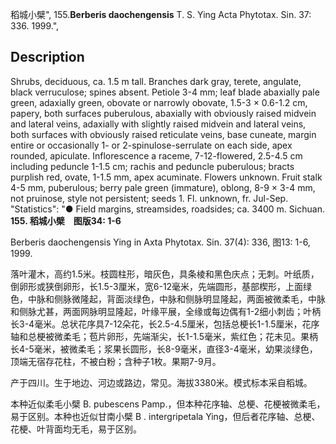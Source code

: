 稻城小檗",
155.**Berberis daochengensis** T. S. Ying Acta Phytotax. Sin. 37: 336. 1999.",

## Description
Shrubs, deciduous, ca. 1.5 m tall. Branches dark gray, terete, angulate, black verruculose; spines absent. Petiole 3-4 mm; leaf blade abaxially pale green, adaxially green, obovate or narrowly obovate, 1.5-3 × 0.6-1.2 cm, papery, both surfaces puberulous, abaxially with obviously raised midvein and lateral veins, adaxially with slightly raised midvein and lateral veins, both surfaces with obviously raised reticulate veins, base cuneate, margin entire or occasionally 1- or 2-spinulose-serrulate on each side, apex rounded, apiculate. Inflorescence a raceme, 7-12-flowered, 2.5-4.5 cm including peduncle 1-1.5 cm; rachis and peduncle puberulous; bracts purplish red, ovate, 1-1.5 mm, apex acuminate. Flowers unknown. Fruit stalk 4-5 mm, puberulous; berry pale green (immature), oblong, 8-9 × 3-4 mm, not pruinose, style not persistent; seeds 1. Fl. unknown, fr. Jul-Sep.
  "Statistics": "● Field margins, streamsides, roadsides; ca. 3400 m. Sichuan.
**155. 稻城小檗　图版34: 1-6**

Berberis daochengensis Ying in Axta Phytotax. Sin. 37(4): 336, 图13: 1-6, 1999.

落叶灌木，高约1.5米。枝圆柱形，暗灰色，具条棱和黑色庆点；无刺。叶纸质，倒卵形或狭倒卵形，长1.5-3厘米，宽6-12毫米，先端圆形，基部楔形，上面绿色，中脉和侧脉微隆起，背面淡绿色，中脉和侧脉明显隆起，两面被微柔毛，中脉和侧脉尤甚，两面网脉明显隆起，叶缘平展，全缘或每边偶有1-2细小刺齿；叶柄长3-4毫米。总状花序具7-12朵花，长2.5-4.5厘米，包括总梗长1-1.5厘米，花序轴和总梗被微柔毛；苞片卵形，先端渐尖，长1-1.5毫米，紫红色；花未见。果柄长4-5毫米，被微柔毛；浆果长圆形，长8-9毫米，直径3-4毫米，幼果淡绿色，顶端无宿存花柱，不被白粉；含种子1枚。果期7-9月。

产于四川。生于地边、河边或路边，常见。海拔3380米。模式标本采自稻城。

本种近似柔毛小檗 B. pubescens Pamp.，但本种花序轴、总梗、花梗被微柔毛，易于区别。本种也近似甘南小檗 B . intergripetala Ying，但后者花序轴、总梗、花梗、叶背面均无毛，易于区别。
